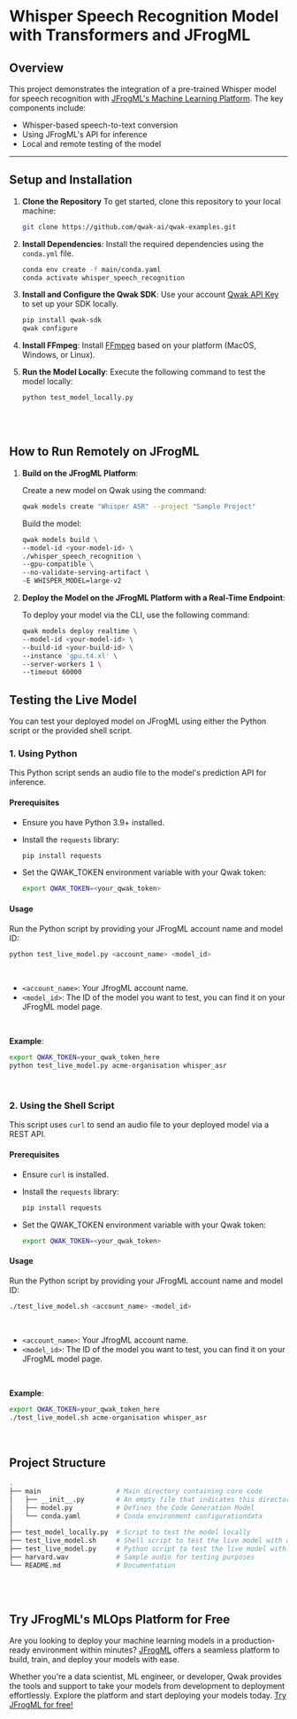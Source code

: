 # Whisper Speech Recognition Model with Transformers and JFrogML

## Overview

This project demonstrates the integration of a pre-trained Whisper model for speech recognition with [JFrogML's Machine Learning Platform](https://www.qwak.com/). The key components include:

- Whisper-based speech-to-text conversion
- Using JFrogML's API for inference
- Local and remote testing of the model

---

## Setup and Installation

1. **Clone the Repository**
    To get started, clone this repository to your local machine:

    ```bash
    git clone https://github.com/qwak-ai/qwak-examples.git
    ```

2. **Install Dependencies**: Install the required dependencies using the `conda.yml` file.

    ```bash
    conda env create -f main/conda.yaml
    conda activate whisper_speech_recognition
    ```

3. **Install and Configure the Qwak SDK**: Use your account [Qwak API Key](https://docs.qwak.com/docs/getting-started#configuring-qwak-sdk) to set up your SDK locally.

    ```bash
    pip install qwak-sdk
    qwak configure
    ```

4. **Install FFmpeg**: Install [FFmpeg](https://ffmpeg.org/) based on your platform (MacOS, Windows, or Linux).

5. **Run the Model Locally**: Execute the following command to test the model locally:

   ```bash
   python test_model_locally.py
   ```


<br>

<br>

## How to Run Remotely on JFrogML

1. **Build on the JFrogML Platform**:

    Create a new model on Qwak using the command:

    ```bash
    qwak models create "Whisper ASR" --project "Sample Project"
    ```


    Build the model:

    ```bash
    qwak models build \
    --model-id <your-model-id> \
    ./whisper_speech_recognition \
    --gpu-compatible \
    --no-validate-serving-artifact \
    -E WHISPER_MODEL=large-v2
    ```


2. **Deploy the Model on the JFrogML Platform with a Real-Time Endpoint**:

    To deploy your model via the CLI, use the following command:

    ```bash
    qwak models deploy realtime \
    --model-id <your-model-id> \
    --build-id <your-build-id> \
    --instance 'gpu.t4.xl' \
    --server-workers 1 \
    --timeout 60000
    ```


## Testing the Live Model

You can test your deployed model on JFrogML using either the Python script or the provided shell script.

### 1. Using Python

This Python script sends an audio file to the model's prediction API for inference.

#### Prerequisites
- Ensure you have Python 3.9+ installed.
- Install the `requests` library:

    ```bash
    pip install requests
    ```

- Set the QWAK_TOKEN environment variable with your Qwak token:

    ```bash
    export QWAK_TOKEN=<your_qwak_token>
    ```

#### Usage

Run the Python script by providing your JFrogML account name and model ID:

```bash
python test_live_model.py <account_name> <model_id> 
```

<br>

- `<account_name>`: Your JfrogML account name.
- `<model_id>`: The ID of the model you want to test, you can find it on your JFrogML model page.

<br>

**Example**:
```bash
export QWAK_TOKEN=your_qwak_token_here
python test_live_model.py acme-organisation whisper_asr
```
<br>

### 2. Using the Shell Script

This script uses `curl` to send an audio file to your deployed model via a REST API.

#### Prerequisites
- Ensure `curl` is installed.
- Install the `requests` library:

    ```bash
    pip install requests
    ```

- Set the QWAK_TOKEN environment variable with your Qwak token:

    ```bash
    export QWAK_TOKEN=<your_qwak_token>
    ```

#### Usage

Run the Python script by providing your JFrogML account name and model ID:

```bash
./test_live_model.sh <account_name> <model_id> 
```

<br>

- `<account_name>`: Your JfrogML account name.
- `<model_id>`: The ID of the model you want to test, you can find it on your JFrogML model page.

<br>

**Example**:
```bash
export QWAK_TOKEN=your_qwak_token_here
./test_live_model.sh acme-organisation whisper_asr
```

<br>


## Project Structure

```bash
.
├── main                   # Main directory containing core code
│   ├── __init__.py        # An empty file that indicates this directory is a Python package
│   ├── model.py           # Defines the Code Generation Model
│   └── conda.yaml         # Conda environment configurationdata
│
├── test_model_locally.py  # Script to test the model locally
├── test_live_model.sh     # Shell script to test the live model with a sample REST request
├── test_live_model.py     # Python script to test the live model with a sample REST request
├── harvard.wav            # Sample audio for testing purposes
└── README.md              # Documentation
```


<br>
<br>

## Try JFrogML's MLOps Platform for Free

Are you looking to deploy your machine learning models in a production-ready environment within minutes? [JFrogML](https://www.qwak.com/) offers a seamless platform to build, train, and deploy your models with ease.

Whether you're a data scientist, ML engineer, or developer, Qwak provides the tools and support to take your models from development to deployment effortlessly. Explore the platform and start deploying your models today. [Try JFrogML for free!](https://www.qwak.com/)
